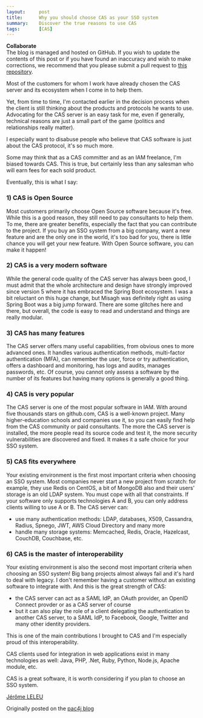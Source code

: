 ```yaml
---
layout:     post
title:      Why you should choose CAS as your SSO system
summary:    Discover the true reasons to use CAS
tags:       [CAS]
---
```


<div class="alert alert-success">
  <strong>Collaborate</strong><br/>The blog is managed and hosted on GitHub. If you wish to update the contents of this post or if you have found an inaccuracy and wish to make corrections, we recommend that you please submit a pull request to <a href="https://github.com/apereo/apereo.github.io">this repository</a>.
</div>


Most of the customers for whom I work have already chosen the CAS server and its ecosystem when I come in to help them.

Yet, from time to time, I'm contacted earlier in the decision process when the client is still thinking about the products and protocols he wants to use. Advocating for the CAS server is an easy task for me, even if generally, technical reasons are just a small part of the game (politics and relationships really matter).

I especially want to disabuse people who believe that CAS software is just about the CAS protocol, it's so much more.

Some may think that as a CAS committer and as an IAM freelance, I'm biased towards CAS. This is true, but certainly less than any salesman who will earn fees for each sold product.

Eventually, this is what I say:


### 1) CAS is Open Source

Most customers primarily choose Open Source software because it's free. While this is a good reason, they still need to pay consultants to help them.
To me, there are greater benefits, especially the fact that you can contribute to the project.
If you buy an SSO system from a big company, want a new feature and are the only one in the world, it's too bad for you, there is little chance you will get your new feature.
With Open Source software, you can make it happen! 


### 2) CAS is a very modern software

While the general code quality of the CAS server has always been good, I must admit that the whole architecture and design have strongly improved since version 5 where it has embraced the Spring Boot ecosystem. I was a bit reluctant on this huge change, but Misagh was definitely right as using Spring Boot was a big jump forward.
There are some glitches here and there, but overall, the code is easy to read and understand and things are really modular.


### 3) CAS has many features

The CAS server offers many useful capabilities, from obvious ones to more advanced ones. It handles various authentication methods, multi-factor authentication (MFA), can remember the user, force or try authentication, offers a dashboard and monitoring, has logs and audits, manages passwords, etc.
Of course, you cannot only assess a software by the number of its features but having many options is generally a good thing.


### 4) CAS is very popular

The CAS server is one of the most popular software in IAM. With around five thousands stars on github.com, CAS is a well-known project.
Many higher-education schools and companies use it, so you can easily find help from the CAS community or paid consultants. The more the CAS server is installed, the more people read its source code and test it, the more security vulnerabilities are discovered and fixed. It makes it a safe choice for your SSO system.


### 5) CAS fits everywhere

Your existing environment is the first most important criteria when choosing an SSO system. Most companies never start a new project from scratch: for example, they use Redis on CentOS, a bit of MongoDB also and their users' storage is an old LDAP system. You must cope with all that constraints.
If your software only supports technologies A and B, you can only address clients willing to use A or B. The CAS server can:
- use many authentication methods: LDAP, databases, X509, Cassandra, Radius, Spnego, JWT, AWS Cloud Directory and many more
- handle many storage systems: Memcached, Redis, Oracle, Hazelcast, CouchDB, Couchbase, etc.


### 6) CAS is the master of interoperability

Your existing environment is also the second most important criteria when choosing an SSO system! Big bang projects almost always fail and it's hard to deal with legacy. I don't remember having a customer without an existing software to integrate with.
And this is the great strength of CAS:
- the CAS server can act as a SAML IdP, an OAuth provider, an OpenID Connect provder or as a CAS server of course
- but it can also play the role of a client delegating the authentication to another CAS server, to a SAML IdP, to Facebook, Google, Twitter and many other identity providers.

This is one of the main contributions I brought to CAS and I'm especially proud of this interoperability.

CAS clients used for integration in web applications exist in many technologies as well: Java, PHP, .Net, Ruby, Python, Node.js, Apache module, etc.



CAS is a great software, it is worth considering if you plan to choose an SSO system.


[Jérôme LELEU](https://github.com/leleuj)

Originally posted on the [pac4j blog](http://www.pac4j.org/blog/why-you-choose-cas-as-your-sso-system.html)
